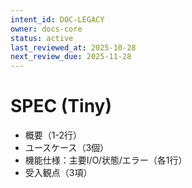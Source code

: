 ```yaml
---
intent_id: DOC-LEGACY
owner: docs-core
status: active
last_reviewed_at: 2025-10-28
next_review_due: 2025-11-28
---
```


# SPEC (Tiny)

- 概要（1-2行）
- ユースケース（3個）
- 機能仕様：主要I/O/状態/エラー（各1行）
- 受入観点（3項）
